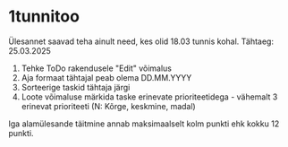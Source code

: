 # 1tunnitoo

Ülesannet saavad teha ainult need, kes olid 18.03 tunnis kohal.
Tähtaeg: 25.03.2025

1. Tehke ToDo rakendusele "Edit" võimalus
2. Aja formaat tähtajal peab olema DD.MM.YYYY
3. Sorteerige taskid tähtaja järgi
4. Loote võimaluse märkida taske erinevate prioriteetidega - vähemalt 3 erinevat prioriteeti (N: Kõrge, keskmine, madal)

Iga alamülesande täitmine annab maksimaalselt kolm punkti ehk kokku 12 punkti.
